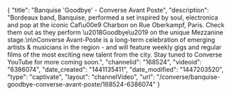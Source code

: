 {
    "title": "Banquise 'Goodbye' - Converse Avant Poste",
    "description": "Bordeaux band, Banquise, performed a set inspired by soul, electronica and pop at the iconic Caf\u00e9 Charbon on Rue Oberkampf, Paris. Check them out as they perform \u2018Goodbye\u2019 on the unique Mezzanine stage.\n\nConverse Avant-Poste is a long-term celebration of emerging artists & musicians in the region - and will feature weekly gigs and regular films of the most exciting new talent from the city. Stay tuned to Converse YouTube for more coming soon.",
    "channelid": "168524",
    "videoid": "6386074",
    "date_created": "1441135411",
    "date_modified": "1447203520",
    "type": "captivate",
    "layout": "channelVideo",
    "url": "\/converse\/banquise-goodbye-converse-avant-poste\/168524-6386074"
}